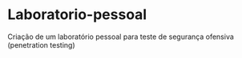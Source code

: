 # Laboratorio-pessoal
Criação de um laboratório pessoal para teste de segurança ofensiva (penetration testing)
